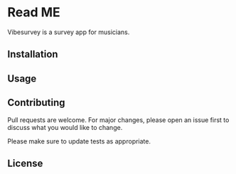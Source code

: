 # Read ME

Vibesurvey is a survey app for musicians.

## Installation



## Usage


## Contributing
Pull requests are welcome. For major changes, please open an issue first to discuss what you would like to change.

Please make sure to update tests as appropriate.

## License
